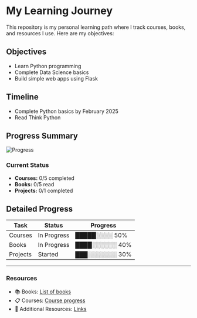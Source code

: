 # My Learning Journey

This repository is my personal learning path where I track courses, books, and resources I use. Here are my objectives:

## Objectives
- Learn Python programming
- Complete Data Science basics
- Build simple web apps using Flask

## Timeline
- Complete Python basics by February 2025
- Read Think Python

## Progress Summary
![Progress](https://img.shields.io/badge/Progress-50%25-yellow)

### Current Status
- **Courses:** 0/5 completed
- **Books:** 0/5 read
- **Projects:** 0/1 completed

## Detailed Progress

| Task       | Status       | Progress  |
|------------|--------------|-----------|
| Courses    | In Progress  | █████░░░░ 50% |
| Books      | In Progress  | ████░░░░░░ 40% |
| Projects   | Started      | ███░░░░░░░ 30% |

---

### Resources
- 📚 Books: [List of books](books/README.md)
- 📋 Courses: [Course progress](courses/README.md)
- 🔗 Additional Resources: [Links](resources/README.md)

